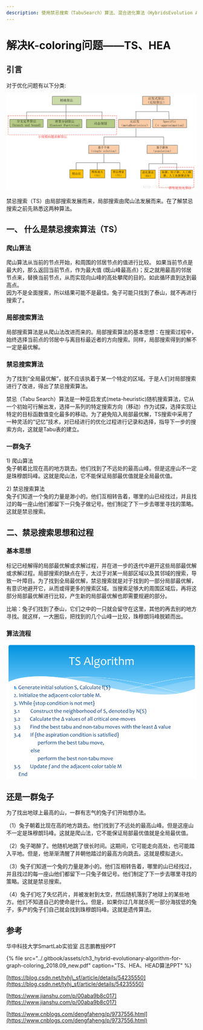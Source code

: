 ```yaml
---
description: 使用禁忌搜索（TabuSearch）算法、混合进化算法（HybridsEvolution Algorithm）解决K色图涂色问题。
---
```


# 解决K-coloring问题——TS、HEA

## 引言

对于优化问题有以下分类:

![&#x4F18;&#x5316;&#x95EE;&#x9898;&#x5206;&#x7C7B;](../.gitbook/assets/20170112160649586.jpg)

禁忌搜索（TS）由局部搜索发展而来，局部搜索由爬山法发展而来。在了解禁忌搜索之前先熟悉这两种算法。

## 一、 什么是禁忌搜索算法（TS）

### **爬山算法**

爬山算法从当前的节点开始，和周围的邻居节点的值进行比较。 如果当前节点是最大的，那么返回当前节点，作为最大值 \(既山峰最高点\)；反之就用最高的邻居节点来，替换当前节点，从而实现向山峰的高处攀爬的目的。如此循环直到达到最高点。  
因为不是全面搜索，所以结果可能不是最佳。兔子可能只找到了泰山，就不再进行搜索了。

### **局部搜索算法**

局部搜索算法是从爬山法改进而来的。局部搜索算法的基本思想：在搜索过程中，始终选择当前点的邻居中与离目标最近者的方向搜索。同样，局部搜索得到的解不一定是最优解。

### **禁忌搜索算法**

为了找到“全局最优解”，就不应该执着于某一个特定的区域。于是人们对局部搜索进行了改进，得出了禁忌搜索算法。

禁忌（Tabu Search）算法是一种亚启发式\(meta-heuristic\)随机搜索算法，它从一个初始可行解出发，选择一系列的特定搜索方向（移动）作为试探，选择实现让特定的目标函数值变化最多的移动。为了避免陷入局部最优解，TS搜索中采用了一种灵活的“记忆”技术，对已经进行的优化过程进行记录和选择，指导下一步的搜索方向，这就是Tabu表的建立。

### **一群兔子**

1\) 爬山算法  
兔子朝着比现在高的地方跳去。他们找到了不远处的最高山峰。但是这座山不一定是珠穆朗玛峰。这就是爬山法，它不能保证局部最优值就是全局最优值。

2\) 禁忌搜索算法  
兔子们知道一个兔的力量是渺小的。他们互相转告着，哪里的山已经找过，并且找过的每一座山他们都留下一只兔子做记号。他们制定了下一步去哪里寻找的策略。这就是禁忌搜索。

## 二、禁忌搜索思想和过程

### 基本思想

标记已经解得的局部最优解或求解过程，并在进一步的迭代中避开这些局部最优解或求解过程。局部搜索的缺点在于，太过于对某一局部区域以及其邻域的搜索，导致一叶障目。为了找到全局最优解，禁忌搜索就是对于找到的一部分局部最优解，有意识地避开它，从而或得更多的搜索区域。当搜索足够大的周围区域后，再将这部分局部最优解进行比较，产生新的局部最优解也即需要规避的部分。

比喻：兔子们找到了泰山，它们之中的一只就会留守在这里，其他的再去别的地方寻找。就这样，一大圈后，把找到的几个山峰一比较，珠穆朗玛峰脱颖而出。

### 算法流程

![TS&#x7B97;&#x6CD5;&#x57FA;&#x672C;&#x6D41;&#x7A0B;](../.gitbook/assets/tsa.png)





## 还是一群兔子

为了找出地球上最高的山，一群有志气的兔子们开始想办法。 

（1）兔子朝着比现在高的地方跳去。他们找到了不远处的最高山峰。但是这座山不一定是珠穆朗玛峰。这就是爬山法，它不能保证局部最优值就是全局最优值。 

（2）兔子喝醉了。他随机地跳了很长时间。这期间，它可能走向高处，也可能踏入平地。但是，他渐渐清醒了并朝他踏过的最高方向跳去。这就是模拟退火。

 （3）兔子们知道一个兔的力量是渺小的。他们互相转告着，哪里的山已经找过，并且找过的每一座山他们都留下一只兔子做记号。他们制定了下一步去哪里寻找的策略。这就是禁忌搜索。 

（4）兔子们吃了失忆药片，并被发射到太空，然后随机落到了地球上的某些地方。他们不知道自己的使命是什么。但是，如果你过几年就杀死一部分海拔低的兔子，多产的兔子们自己就会找到珠穆朗玛峰。这就是遗传算法。

## 参考

华中科技大学SmartLab实验室 吕志鹏教授PPT 

{% file src="../.gitbook/assets/ch3\_hybrid-evolutionary-algorithm-for-graph-coloring\_2018.09\_new.pdf" caption="TS、HEA、HEAD算法PPT" %}

[https://blog.csdn.net/tyhj\_sf/article/details/54235550](https://blog.csdn.net/tyhj_sf/article/details/54235550)

[https://www.jianshu.com/p/00aba9b8c017](https://www.jianshu.com/p/00aba9b8c017)

[https://www.cnblogs.com/dengfaheng/p/9737556.html](https://www.cnblogs.com/dengfaheng/p/9737556.html)



